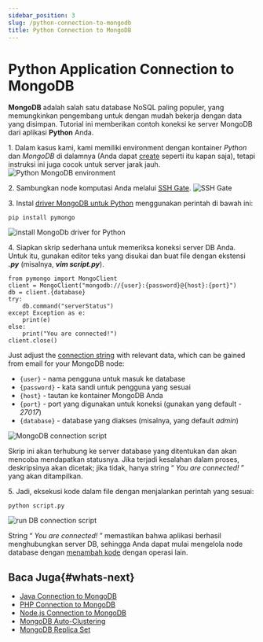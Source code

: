 ```yaml
---
sidebar_position: 3
slug: /python-connection-to-mongodb
title: Python Connection to MongoDB
---
```

# Python Application Connection to MongoDB

**MongoDB** adalah salah satu database NoSQL paling populer, yang memungkinkan pengembang untuk dengan mudah bekerja dengan data yang disimpan. Tutorial ini memberikan contoh koneksi ke server MongoDB dari aplikasi **Python** Anda.

1\. Dalam kasus kami, kami memiliki environment dengan kontainer _Python_ dan _MongoDB_ di dalamnya (Anda dapat [create](<https://www.virtuozzo.com/application-platform-docs/setting-up-environment>) seperti itu kapan saja), tetapi instruksi ini juga cocok untuk server jarak jauh. ![Python MongoDB environment](#)

2\. Sambungkan node komputasi Anda melalui [SSH Gate](<https://docs.dewacloud.com/docs/ssh-gate>). ![SSH Gate](#)

3\. Instal [driver MongoDB untuk Python](<https://github.com/mongodb/mongo-python-driver>) menggunakan perintah di bawah ini:

```
pip install pymongo
```

![install MongoDb driver for Python](#)

4\. Siapkan skrip sederhana untuk memeriksa koneksi server DB Anda. Untuk itu, gunakan editor teks yang disukai dan buat file dengan ekstensi _**.py**_ (misalnya, _**vim script.py**_).

```
from pymongo import MongoClient
client = MongoClient("mongodb://{user}:{password}@{host}:{port}")
db = client.{database}
try:
    db.command("serverStatus")
except Exception as e:
    print(e)
else:
    print("You are connected!")
client.close()
```

Just adjust the [connection string](<https://docs.mongodb.com/manual/reference/connection-string/>) with relevant data, which can be gained from email for your MongoDB node:

  * `{user}` \- nama pengguna untuk masuk ke database
  * `{password}` \- kata sandi untuk pengguna yang sesuai
  * `{host}` \- tautan ke kontainer MongoDB Anda
  * `{port}` \- port yang digunakan untuk koneksi (gunakan yang default - _27017_)
  * `{database}` \- database yang diakses (misalnya, yang default _admin_)

![MongoDB connection script](#)

Skrip ini akan terhubung ke server database yang ditentukan dan akan mencoba mendapatkan statusnya. Jika terjadi kesalahan dalam proses, deskripsinya akan dicetak; jika tidak, hanya string “ _You are connected!_ ” yang akan ditampilkan.

5\. Jadi, eksekusi kode dalam file dengan menjalankan perintah yang sesuai:

```
python script.py
```

![run DB connection script](#)

String “ _You are connected!_ ” memastikan bahwa aplikasi berhasil menghubungkan server DB, sehingga Anda dapat mulai mengelola node database dengan [menambah kode](<http://api.mongodb.com/python/current/api/pymongo/>) dengan operasi lain.

## Baca Juga{#whats-next}

  * [Java Connection to MongoDB](<https://docs.dewacloud.com/docs/connection-to-mongodb/>)
  * [PHP Connection to MongoDB](<https://docs.dewacloud.com/docs/connection-to-mongodb-for-php/>)
  * [Node.js Connection to MongoDB](<https://docs.dewacloud.com/docs/connection-to-mongodb-nodejs/>)
  * [MongoDB Auto-Clustering](<https://docs.dewacloud.com/docs/mongodb-auto-clustering/>)
  * [MongoDB Replica Set](<https://docs.dewacloud.com/docs/mongodb-replica-set/>)
